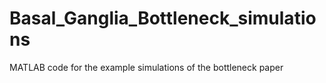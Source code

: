# Basal_Ganglia_Bottleneck_simulations
 MATLAB code for the example simulations of the bottleneck paper
